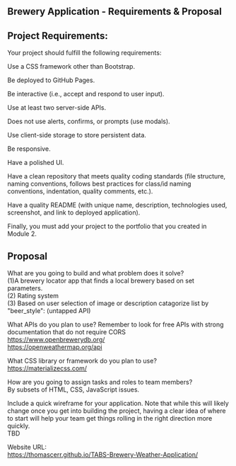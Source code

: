 ## Brewery Application - Requirements & Proposal


## Project Requirements:

Your project should fulfill the following requirements:

Use a CSS framework other than Bootstrap.

Be deployed to GitHub Pages.

Be interactive (i.e., accept and respond to user input).

Use at least two server-side APIs.

Does not use alerts, confirms, or prompts (use modals).

Use client-side storage to store persistent data.

Be responsive.

Have a polished UI.

Have a clean repository that meets quality coding standards (file structure, naming conventions, follows best practices for class/id naming conventions, indentation, quality comments, etc.).

Have a quality README (with unique name, description, technologies used, screenshot, and link to deployed application).

Finally, you must add your project to the portfolio that you created in Module 2.


## Proposal

What are you going to build and what problem does it solve?<br/>
(1)A brewery locator app that finds a local brewery based on set parameters.<br/>
(2) Rating system <br/>
(3) Based on user selection of image or description catagorize list by  "beer_style": (untapped API)

What APIs do you plan to use? Remember to look for free APIs with strong documentation that do not require CORS<br/>
https://www.openbrewerydb.org/ <br/>
https://openweathermap.org/api<br/>


What CSS library or framework do you plan to use?<br/>
https://materializecss.com/

How are you going to assign tasks and roles to team members?<br/>
By subsets of HTML, CSS, JavaScript issues.

Include a quick wireframe for your application. Note that while this will likely change once you get into building the project, having a clear idea of where to start 
will help your team get things rolling in the right direction more quickly.<br/>
TBD

Website URL:<br/>
https://thomascerr.github.io/TABS-Brewery-Weather-Application/

